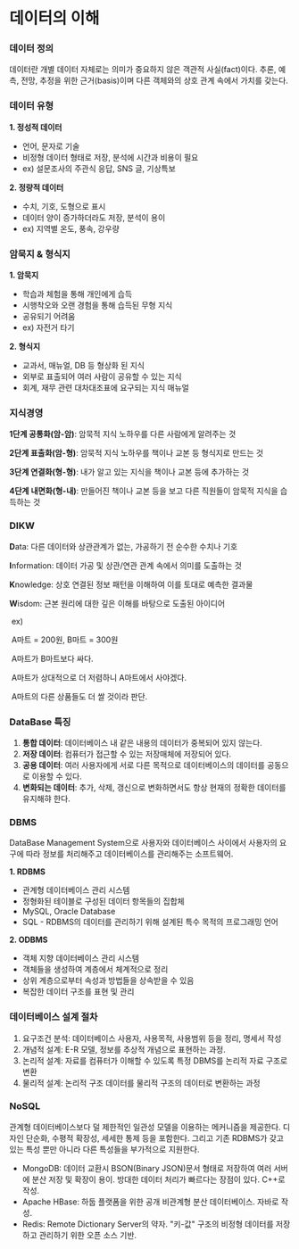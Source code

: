 # 데이터의 이해



### 데이터 정의

데이터란 개별 데이터 자체로는 의미가 중요하지 않은 객관적 사실(fact)이다. 추론, 예측, 전망, 추정을 위한 근거(basis)이며 다른 객체와의 상호 관계 속에서 가치를 갖는다.



### 데이터 유형

**1. 정성적 데이터**
   - 언어, 문자로 기술
   - 비정형 데이터 형태로 저장, 분석에 시간과 비용이 필요
   - ex) 설문조사의 주관식 응답, SNS 글, 기상특보

**2. 정량적 데이터**

   - 수치, 기호, 도형으로 표시
   - 데이터 양이 증가하더라도 저장, 분석이 용이
   - ex) 지역별 온도, 풍속, 강우량



### 암묵지 & 형식지

**1. 암묵지**
   - 학습과 체험을 통해 개인에게 습득
   - 시행착오와 오랜 경험을 통해 습득된 무형 지식
   - 공유되기 어려움
   - ex) 자전거 타기

**2. 형식지**

   - 교과서, 매뉴얼, DB 등 형상화 된 지식
   - 외부로 표출되어 여러 사람이 공유할 수 있는 지식
   - 회계, 재무 관련 대차대조표에 요구되는 지식 매뉴얼



### 지식경영

**1단계 공통화(암-암)**: 암묵적 지식 노하우를 다른 사람에게 알려주는 것

**2단계 표출화(암-형)**: 암묵적 지식 노하우를 책이나 교본 등 형식지로 만드는 것

**3단계 연결화(형-형)**: 내가 알고 있는 지식을 책이나 교본 등에 추가하는 것

**4단계 내면화(형-내)**: 만들어진 책이나 교본 등을 보고 다른 직원들이 암묵적 지식을 습득하는 것



### DIKW

**D**ata: 다른 데이터와 상관관계가 없는, 가공하기 전 순수한 수치나 기호

**I**nformation: 데이터 가공 및 상관/연관 관계 속에서 의미를 도출하는 것

**K**nowledge: 상호 연결된 정보 패턴을 이해하여 이를 토대로 예측한 결과물

**W**isdom: 근본 원리에 대한 깊은 이해를 바탕으로 도출된 아이디어

​	ex) 

​		A마트 = 200원, B마트 = 300원

​		A마트가 B마트보다 싸다.

​		A마트가 상대적으로 더 저렴하니 A마트에서 사야겠다.

​		A마트의 다른 상품들도 더 쌀 것이라 판단.



### DataBase 특징

1. **통합 데이터**: 데이터베이스 내 같은 내용의 데이터가 중복되어 있지 않는다.
2. **저장 데이터**: 컴퓨터가 접근할 수 있는 저장매체에 저장되어 있다.
3. **공용 데이터**: 여러 사용자에게 서로 다른 목적으로 데이터베이스의 데이터를 공동으로 이용할 수 있다.
4. **변화되는 데이터**: 추가, 삭제, 갱신으로 변화하면서도 항상 현재의 정확한 데이터를 유지해햐 한다.



### DBMS

DataBase Management System으로 사용자와 데이터베이스 사이에서 사용자의 요구에 따라 정보를 처리해주고 데이터베이스를 관리해주는 소프트웨어.

**1. RDBMS**
   - 관계형 데이터베이스 관리 시스템
   - 정형화된 테이블로 구성된 데이터 항목들의 집합체
   - MySQL, Oracle Database
   - SQL - RDBMS의 데이터를 관리하기 위해 설계된 특수 목적의 프로그래밍 언어

**2. ODBMS**

   - 객체 지향 데이터베이스 관리 시스템
   - 객체들을 생성하여 계층에서 체계적으로 정리
   - 상위 계층으로부터 속성과 방법들을 상속받을 수 있음
   - 복잡한 데이터 구조를 표현 및 관리



### 데이터베이스 설계 절차

1. 요구조건 분석: 데이터베이스 사용자, 사용목적, 사용범위 등을 정리, 명세서 작성
2. 개념적 설계: E-R 모델, 정보를 추상적 개념으로 표현하는 과정. 
3. 논리적 설계: 자료를 컴퓨터가 이해할 수 있도록 특정 DBMS를 논리적 자료 구조로 변환
4. 물리적 설계: 논리적 구조 데이터를 물리적 구조의 데이터로 변환하는 과정



### NoSQL

관계형 데이터베이스보다 덜 제한적인 일관성 모델을 이용하는 메커니즘을 제공한다. 디자인 단순화, 수평적 확장성, 세세한 통제 등을 포함한다. 그리고 기존 RDBMS가 갖고 있는 특성 뿐만 아니라 다른 특성들을 부가적으로 지원한다.



- MongoDB: 데이터 교환시 BSON(Binary JSON)문서 형태로 저장하여 여러 서버에 분산 저장 및 확장이 용이. 방대한 데이터 처리가 빠르다는 장점이 있다. C++로 작성.
- Apache HBase: 하둡 플랫폼을 위한 공개 비관계형 분산 데이터베이스. 자바로 작성.
- Redis: Remote Dictionary Server의 약자. "키-값" 구조의 비정형 데이터를 저장하고 관리하기 위한 오픈 소스 기반.
